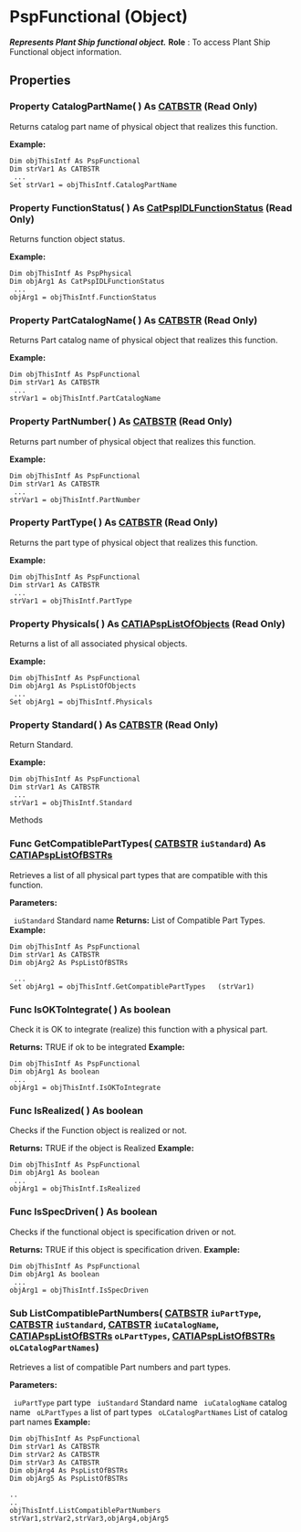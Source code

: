 # PspFunctional (Object)

**_Represents Plant Ship functional object._**
**Role** : To access Plant Ship Functional object information.

## Properties

### Property **CatalogPartName**( ) As [CATBSTR](../System/typedef_CATBSTR_8129.md) (Read Only)

Returns catalog part name of physical object that realizes this function.

**Example:**

```VBScript
Dim objThisIntf As PspFunctional
Dim strVar1 As CATBSTR
 ...
Set strVar1 = objThisIntf.CatalogPartName

```

### Property **FunctionStatus**( ) As [CatPspIDLFunctionStatus](../CATPlantShipInterfaces/enum_CatPspIDLFunctionStatus_109872.md) (Read Only)

Returns function object status.

**Example:**

```VBScript
Dim objThisIntf As PspPhysical
Dim objArg1 As CatPspIDLFunctionStatus
 ...
objArg1 = objThisIntf.FunctionStatus

```

### Property **PartCatalogName**( ) As [CATBSTR](../System/typedef_CATBSTR_8129.md) (Read Only)

Returns Part catalog name of physical object that realizes this function.

**Example:**

```VBScript
Dim objThisIntf As PspFunctional
Dim strVar1 As CATBSTR
 ...
strVar1 = objThisIntf.PartCatalogName

```

### Property **PartNumber**( ) As [CATBSTR](../System/typedef_CATBSTR_8129.md) (Read Only)

Returns part number of physical object that realizes this function.

**Example:**

```VBScript
Dim objThisIntf As PspFunctional
Dim strVar1 As CATBSTR
 ...
strVar1 = objThisIntf.PartNumber

```

### Property **PartType**( ) As [CATBSTR](../System/typedef_CATBSTR_8129.md) (Read Only)

Returns the part type of physical object that realizes this function.

**Example:**

```VBScript
Dim objThisIntf As PspFunctional
Dim strVar1 As CATBSTR
 ...
strVar1 = objThisIntf.PartType

```

### Property **Physicals**( ) As [CATIAPspListOfObjects](../CATPlantShipInterfaces/interface_PspListOfObjects_53716.md) (Read Only)

Returns a list of all associated physical objects.

**Example:**

```VBScript
Dim objThisIntf As PspFunctional
Dim objArg1 As PspListOfObjects
 ...
Set objArg1 = objThisIntf.Physicals

```

### Property **Standard**( ) As [CATBSTR](../System/typedef_CATBSTR_8129.md) (Read Only)

Return Standard.

**Example:**

```VBScript
Dim objThisIntf As PspFunctional
Dim strVar1 As CATBSTR
 ...
strVar1 = objThisIntf.Standard

```

Methods

### Func **GetCompatiblePartTypes**( [CATBSTR](../System/typedef_CATBSTR_8129.md)  `iuStandard`) As [CATIAPspListOfBSTRs](../CATPlantShipInterfaces/interface_PspListOfBSTRs_38188.md)

Retrieves a list of all physical part types that are compatible with this function.

**Parameters:**

` iuStandard`      Standard name
**Returns:**      List of Compatible Part Types.  **Example:**

```VBScript
Dim objThisIntf As PspFunctional
Dim strVar1 As CATBSTR
Dim objArg2 As PspListOfBSTRs

 ...
Set objArg1 = objThisIntf.GetCompatiblePartTypes   (strVar1)

```

### Func **IsOKToIntegrate**( ) As boolean

Check it is OK to integrate (realize) this function with a physical part.

**Returns:**      TRUE if ok to be integrated  **Example:**

```VBScript
Dim objThisIntf As PspFunctional
Dim objArg1 As boolean
 ...
objArg1 = objThisIntf.IsOKToIntegrate

```

### Func **IsRealized**( ) As boolean

Checks if the Function object is realized or not.

**Returns:**      TRUE if the object is Realized  **Example:**

```VBScript
Dim objThisIntf As PspFunctional
Dim objArg1 As boolean
 ...
objArg1 = objThisIntf.IsRealized

```

### Func **IsSpecDriven**( ) As boolean

Checks if the functional object is specification driven or not.

**Returns:**      TRUE if this object is specification driven.  **Example:**

```VBScript
Dim objThisIntf As PspFunctional
Dim objArg1 As boolean
 ...
objArg1 = objThisIntf.IsSpecDriven

```

### Sub **ListCompatiblePartNumbers**( [CATBSTR](../System/typedef_CATBSTR_8129.md)  `iuPartType`,  [CATBSTR](../System/typedef_CATBSTR_8129.md)  `iuStandard`,  [CATBSTR](../System/typedef_CATBSTR_8129.md)  `iuCatalogName`,  [CATIAPspListOfBSTRs](../CATPlantShipInterfaces/interface_PspListOfBSTRs_38188.md)  `oLPartTypes`,  [CATIAPspListOfBSTRs](../CATPlantShipInterfaces/interface_PspListOfBSTRs_38188.md)  `oLCatalogPartNames`)

Retrieves a list of compatible Part numbers and part types.

**Parameters:**

` iuPartType`      part type
` iuStandard`      Standard name
` iuCatalogName`      catalog name
` oLPartTypes`      a list of part types
` oLCatalogPartNames`      List of catalog part names
**Example:**

```VBScript
Dim objThisIntf As PspFunctional
Dim strVar1 As CATBSTR
Dim strVar2 As CATBSTR
Dim strVar3 As CATBSTR
Dim objArg4 As PspListOfBSTRs
Dim objArg5 As PspListOfBSTRs

..
..
objThisIntf.ListCompatiblePartNumbers strVar1,strVar2,strVar3,objArg4,objArg5

```